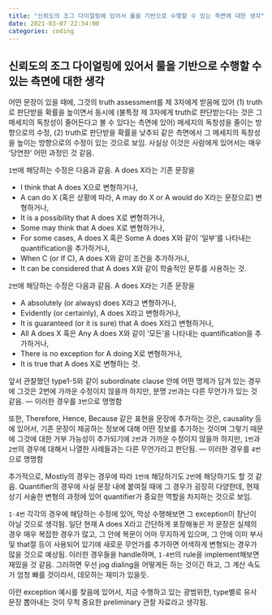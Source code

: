 ```yaml
---
title: "신뢰도의 조그 다이얼링에 있어서 룰을 기반으로 수행할 수 있는 측면에 대한 생각"
date: 2021-03-07 22:54:00
categories: coding
---
```


## 신뢰도의 조그 다이얼링에 있어서 룰을 기반으로 수행할 수 있는 측면에 대한 생각

어떤 문장이 있을 때에, 그것의 truth assessment를 제 3자에게 받음에 있어 (1) truth로 판단받을 확률을 높이면서 동시에 (불특정 제 3자에게 truth로 판단받는다는 것은 그 메세지의 독창성이 줄어든다고 볼 수 있다는 측면에 있어) 메세지의 독창성을 줄이는 방향으로의 수정, (2) truth로 판단받을 확률을 낮추되 같은 측면에서 그 메세지의 독창성을 높이는 방향으로의 수정이 있는 것으로 보임. 사실상 이것은 사람에게 있어서는 매우 ‘당연한’ 어떤 과정인 것 같음.

`1번`에 해당하는 수정은 다음과 같음. A does X라는 기존 문장을
- I think that A does X으로 변형하거나,
- A can do X (혹은 상황에 따라, A may do X or A would do X라는 문장으로) 변형하거나,
- It is a possibility that A does X로 변형하거나,
- Some may think that A does X로 변형하거나,
- For some cases, A does X 혹은 Some A does X와 같이 ‘일부’를 나타내는 quantification을 추가하거나,
- When C (or If C), A does X와 같이 조건을 추가하거나,
- It can be considered that A does X와 같이 학술적인 문투를 사용하는 것.

`2번`에 해당하는 수정은 다음과 같음. A does X라는 기존 문장을
- A absolutely (or always) does X라고 변형하거나,
- Evidently (or certainly), A does X라고 변형하거나,
- It is guaranteed (or it is sure) that A does X라고 변형하거나,
- All A does X 혹은 Any A does X와 같이 ‘모든’을 나타내는 quantification을 추가하거나,
- There is no exception for A doing X로 변형하거나,
- It is true that A does X로 변형하는 것.

앞서 관찰했던 type1-5와 같이 subordinate clause 안에 어떤 명제가 담겨 있는 경우에 그것은 2번에 가까운 수정이지 않을까 하지만, 분명 `2번`과는 다른 무언가가 있는 것 같음. — 이러한 경우를 `3번`으로 명명함

또한, Therefore, Hence, Because 같은 표현을 문장에 추가하는 것은, causality 등에 있어서, 기존 문장이 제공하는 정보에 대해 어떤 정보를 추가하는 것이며 그렇기 때문에 그것에 대한 거부 가능성이 추가되기에 `2번`과 가까운 수정이지 않을까 하지만, `1번`과 `2번`의 경우에 대해서 나열한 사례들과는 다른 무언가라고 판단됨. — 이러한 경우를 `4번`으로 명명함

추가적으로, Mostly의 경우는 경우에 따라 `1번에` 해당하기도 `2번`에 해당하기도 할 것 같음. Quantifier의 경우에 사실 문장 내에 붙여질 때에 그 경우가 굉장히 다양한데, 현재 상기 서술한 변형의 과정에 있어 quantifier가 중요한 역할을 차지하는 것으로 보임.

`1-4번` 각각의 경우에 해당하는 수정에 있어, 막상 수행해보면 그 exception이 장난이 아닐 것으로 생각됨. 일단 현재 A does X라고 간단하게 포장해놓은 저 문장은 실제의 경우 매우 복잡한 경우가 많고, 그 안에 복문이 어마 무지하게 있으며, 그 안에 이미 부사 및 that절 등이 사용되어 있기에 새로운 무언가를 추가하면 어색하게 변형되는 경우가 많을 것으로 예상됨. 이러한 경우들을 handle하며, `1-4번`의 rule을 implement해보면 재밌을 것 같음. 그러하면 우선 jog dialing을 어떻게든 하는 것이긴 하고, 그 계산 속도가 엄청 빠를 것이라서, 데모하는 재미가 있을듯.

이런 exception 예시를 찾음에 있어서, 지금 수행하고 있는 광범위한, type별로 유사 문장 뽑아내는 것이 무척 중요한 preliminary 관찰 자료라고 생각됨.
